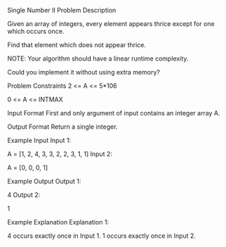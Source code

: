 Single Number II
Problem Description

Given an array of integers, every element appears thrice except for one which occurs once.

Find that element which does not appear thrice.

NOTE: Your algorithm should have a linear runtime complexity.

Could you implement it without using extra memory?




Problem Constraints
2 <= A <= 5*106

0 <= A <= INTMAX



Input Format
First and only argument of input contains an integer array A.



Output Format
Return a single integer.



Example Input
Input 1:

 A = [1, 2, 4, 3, 3, 2, 2, 3, 1, 1]
Input 2:

 A = [0, 0, 0, 1]


Example Output
Output 1:

 4
Output 2:

 1


Example Explanation
Explanation 1:

 4 occurs exactly once in Input 1.
 1 occurs exactly once in Input 2.